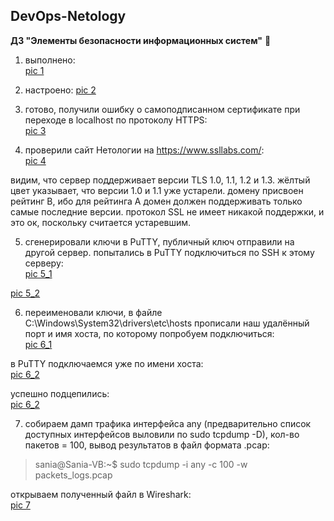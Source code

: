 ## DevOps-Netology
**ДЗ "Элементы безопасности информационных систем"** :whale2:
  
1. выполнено:  
[pic 1](https://i.ibb.co/fnz0tHJ/1.png)  
  
2. настроено:
[pic 2](https://i.ibb.co/ZxSvcX7/2.jpg)  
  
3. готово, получили ошибку о самоподписанном сертификате при переходе в localhost по протоколу HTTPS:  
[pic 3](https://i.ibb.co/YdhJYzB/3.png)  
  
4. проверили сайт Нетологии на https://www.ssllabs.com/:  
[pic 4](https://i.ibb.co/QkZtK66/4.png)  
  
видим, что сервер поддерживает версии TLS 1.0, 1.1, 1.2 и 1.3.
жёлтый цвет указывает, что версии 1.0 и 1.1 уже устарели.
домену присвоен рейтинг B, ибо для рейтинга А домен должен поддерживать только самые последние версии.
протокол SSL не имеет никакой поддержки, и это ок, поскольку считается устаревшим.  
  
5. сгенерировали ключи в PuTTY, публичный ключ отправили на другой сервер. попытались в PuTTY подключиться по SSH к этому серверу:  
[pic 5_1](https://i.ibb.co/QjXtfN9/5-1.png)  
  
[pic 5_2](https://i.ibb.co/DrCVfZ5/5-2.png)  
  
6. переименовали ключи, в файле C:\Windows\System32\drivers\etc\hosts прописали наш удалённый порт и имя хоста, по которому попробуем подключиться:  
[pic 6_1](https://i.ibb.co/7QbRgPv/6-1.png)  
  
в PuTTY подключаемся уже по имени хоста:  
[pic 6_2](https://i.ibb.co/F3f2PYP/6-2.png)  
  
успешно подцепились:  
[pic 6_2](https://i.ibb.co/fNVr6Cc/6-3.png)  
  
7. собираем дамп трафика интерфейса any (предварительно список доступных интерфейсов выловили по sudo tcpdump -D), кол-во пакетов = 100, вывод результатов в файл формата .pcap:  
>sania@Sania-VB:~$ sudo tcpdump -i any -c 100 -w packets_logs.pcap  
  
открываем полученный файл в Wireshark:  
[pic 7](https://i.ibb.co/DM6Q9WZ/7.png)  
